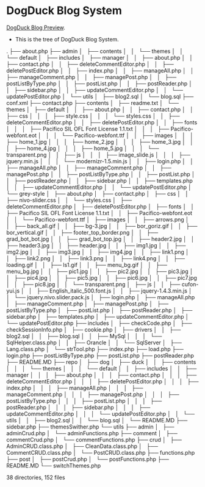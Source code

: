 # DogDuck Blog System
[DogDuck Blog Preview](https://www.dogduck.lol).

- This is the tree of DogDuck Blog System.

.
├── about.php
├── admin
│   ├── contents
│   │   └── themes
│   │       └── default
│   ├── includes
│   ├── manager
│   │   ├── about.php
│   │   ├── contact.php
│   │   ├── deleteCommentEditor.php
│   │   ├── deletePostEditor.php
│   │   ├── index.php
│   │   ├── manageAll.php
│   │   ├── manageComment.php
│   │   ├── managePost.php
│   │   ├── postListByType.php
│   │   ├── postList.php
│   │   ├── postReader.php
│   │   ├── sidebar.php
│   │   ├── updateCommentEditor.php
│   │   └── updatePostEditor.php
│   └── utils
│       ├── blog2.sql
│       └── blog.sql
├── conf.xml
├── contact.php
├── contents
│   ├── readme.txt
│   └── themes
│       ├── default
│       │   ├── about.php
│       │   ├── contact.php
│       │   ├── css
│       │   │   ├── style.css
│       │   │   └── styles.css
│       │   ├── deleteCommentEditor.php
│       │   ├── deletePostEditor.php
│       │   ├── fonts
│       │   │   ├── Pacifico SIL OFL Font License 1.1.txt
│       │   │   ├── Pacifico-webfont.eot
│       │   │   └── Pacifico-webfont.ttf
│       │   ├── images
│       │   │   ├── home_1.jpg
│       │   │   ├── home_2.jpg
│       │   │   ├── home_3.jpg
│       │   │   ├── home_4.jpg
│       │   │   ├── home_5.jpg
│       │   │   └── transparent.png
│       │   ├── js
│       │   │   ├── image_slide.js
│       │   │   ├── jquery.min.js
│       │   │   └── modernizr-1.5.min.js
│       │   ├── login.php
│       │   ├── manageAll.php
│       │   ├── manageComment.php
│       │   ├── managePost.php
│       │   ├── postListByType.php
│       │   ├── postList.php
│       │   ├── postReader.php
│       │   ├── sidebar.php
│       │   ├── templates.php
│       │   ├── updateCommentEditor.php
│       │   └── updatePostEditor.php
│       └── grey-style
│           ├── about.php
│           ├── contact.php
│           ├── css
│           │   ├── nivo-slider.css
│           │   └── styles.css
│           ├── deleteCommentEditor.php
│           ├── deletePostEditor.php
│           ├── fonts
│           │   ├── Pacifico SIL OFL Font License 1.1.txt
│           │   ├── Pacifico-webfont.eot
│           │   └── Pacifico-webfont.ttf
│           ├── images
│           │   ├── arrows.png
│           │   ├── back_all.gif
│           │   ├── bg-3.jpg
│           │   ├── bor_goriz.gif
│           │   ├── bor_vertical.gif
│           │   ├── footer_top_border.png
│           │   ├── grad_bot_bot.jpg
│           │   ├── grad_bot_top.jpg
│           │   ├── header2.jpg
│           │   ├── header3.jpg
│           │   ├── header.jpg
│           │   ├── img1.jpg
│           │   ├── img2.jpg
│           │   ├── img3.jpg
│           │   ├── img4.jpg
│           │   ├── link1.png
│           │   ├── link2.png
│           │   ├── link3.png
│           │   ├── link4.png
│           │   ├── loading.gif
│           │   ├── ls1.gif
│           │   ├── menu_bg.gif
│           │   ├── menu_bg.jpg
│           │   ├── pic1.jpg
│           │   ├── pic2.jpg
│           │   ├── pic3.jpg
│           │   ├── pic4.jpg
│           │   ├── pic5.jpg
│           │   ├── pic6.jpg
│           │   ├── pic7.jpg
│           │   ├── pic8.jpg
│           │   └── transparent.png
│           ├── js
│           │   ├── cufon-yui.js
│           │   ├── English_italic_500.font.js
│           │   ├── jquery-1.4.3.min.js
│           │   └── jquery.nivo.slider.pack.js
│           ├── login.php
│           ├── manageAll.php
│           ├── manageComment.php
│           ├── managePost.php
│           ├── postListByType.php
│           ├── postList.php
│           ├── postReader.php
│           ├── sidebar.php
│           ├── templates.php
│           ├── updateCommentEditor.php
│           └── updatePostEditor.php
├── includes
│   ├── checkCode.php
│   ├── checkSessionInfo.php
│   ├── cookie.php
│   ├── drivers
│   │   ├── blog2.sql
│   │   ├── blog.sql
│   │   ├── MySql
│   │   │   └── SqlHelper.class.php
│   │   ├── Orancle
│   │   └── SqlServer
│   ├── Lang.class.php
│   └── strTool.php
├── index.php
├── load.php
├── login.php
├── postListByType.php
├── postList.php
├── postReader.php
├── README.MD
├── repo
│   ├── dog
│   ├── duck
│   │   ├── contents
│   │   │   └── themes
│   │   │       └── default
│   │   ├── includes
│   │   ├── manager
│   │   │   ├── about.php
│   │   │   ├── contact.php
│   │   │   ├── deleteCommentEditor.php
│   │   │   ├── deletePostEditor.php
│   │   │   ├── index.php
│   │   │   ├── manageAll.php
│   │   │   ├── manageComment.php
│   │   │   ├── managePost.php
│   │   │   ├── postListByType.php
│   │   │   ├── postList.php
│   │   │   ├── postReader.php
│   │   │   ├── sidebar.php
│   │   │   ├── updateCommentEditor.php
│   │   │   └── updatePostEditor.php
│   │   └── utils
│   │       ├── blog2.sql
│   │       └── blog.sql
│   └── README.MD
├── sidebar.php
├── themesSwither.php
└── utils
    ├── admin
    │   ├── adminCrud.php
    │   └── adminFunctions.php
    ├── comment
    │   ├── commentCrud.php
    │   └── commentFunctions.php
    ├── crud
    │   ├── AdminCRUD.class.php
    │   ├── CleanData.class.php
    │   ├── CommentCRUD.class.php
    │   └── PostCRUD.class.php
    ├── functions.php
    ├── post
    │   ├── postCrud.php
    │   └── postFunctions.php
    ├── README.MD
    └── switchThemes.php

38 directories, 152 files
